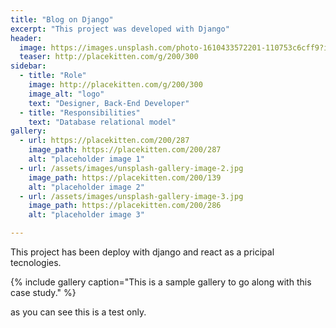 ```yaml
---
title: "Blog on Django"
excerpt: "This project was developed with Django"
header:
  image: https://images.unsplash.com/photo-1610433572201-110753c6cff9?ixid=MnwxMjA3fDB8MHxwaG90by1wYWdlfHx8fGVufDB8fHx8&ixlib=rb-1.2.1&auto=format&fit=crop&w=1050&q=80
  teaser: http://placekitten.com/g/200/300
sidebar:
  - title: "Role"
    image: http://placekitten.com/g/200/300
    image_alt: "logo"
    text: "Designer, Back-End Developer"
  - title: "Responsibilities"
    text: "Database relational model"
gallery:
  - url: https://placekitten.com/200/287
    image_path: https://placekitten.com/200/287
    alt: "placeholder image 1"
  - url: /assets/images/unsplash-gallery-image-2.jpg
    image_path: https://placekitten.com/200/139
    alt: "placeholder image 2"
  - url: /assets/images/unsplash-gallery-image-3.jpg
    image_path: https://placekitten.com/200/286
    alt: "placeholder image 3"

---
```


This project has been deploy with django and react as a pricipal tecnologies.

{% include gallery caption="This is a sample gallery to go along with this case study." %}

as you can see this is a test only.